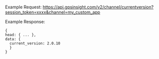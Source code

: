 Example Request: https://api.gpsinsight.com/v2/channel/currentversion?session_token=xxxx&channel=my_custom_app

Example Response:

    {
    head: { ... },
    data: {
      current_version: 2.0.10
      }
    }
